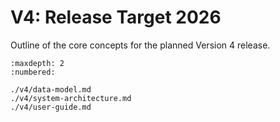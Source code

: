 # V4: Release Target 2026

Outline of the core concepts for the planned Version 4 release.

```{toctree}
:maxdepth: 2
:numbered:

./v4/data-model.md
./v4/system-architecture.md
./v4/user-guide.md
```
